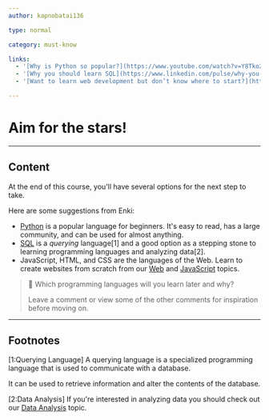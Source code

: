 ```yaml
---
author: kapnobatai136

type: normal

category: must-know

links:
  - '[Why is Python so popular?](https://www.youtube.com/watch?v=Y8Tko2YC5hA&ab_channel=ProgrammingwithMosh){video}'
  - '[Why you should learn SQL](https://www.linkedin.com/pulse/why-you-should-learn-sql-brewster-knowlton/){article}'
  - '[Want to learn web development but don’t know where to start?](https://www.freecodecamp.org/news/want-to-learn-web-development-but-dont-know-where-to-start-478ed62e0e55/){article}'

---
```


# Aim for the stars!

---
## Content

At the end of this course, you'll have several options for the next step to take.

Here are some suggestions from Enki:
- [Python](https://app.enki.com/skill/python) is a popular language for beginners. It's easy to read, has a large community, and can be used for almost anything.
- [SQL](https://app.enki.com/skill/sql) is a *querying* language[1] and a good option as a stepping stone to learning programming languages and analyzing data[2].
- JavaScript, HTML, and CSS are the languages of the Web. Learn to create websites from scratch from our [Web](https://app.enki.com/skill/web) and [JavaScript](https://app.enki.com/skill/javascript) topics.


> 💬 Which programming languages will you learn later and why?
> 
> Leave a comment or view some of the other comments for inspiration before moving on.

---
## Footnotes

[1:Querying Language]
A querying language is a specialized programming language that is used to communicate with a database. 

It can be used to retrieve information and alter the contents of the database. 

[2:Data Analysis]
If you're interested in analyzing data you should check out our [Data Analysis](https://app.enki.com/skill/data-analysis) topic.
